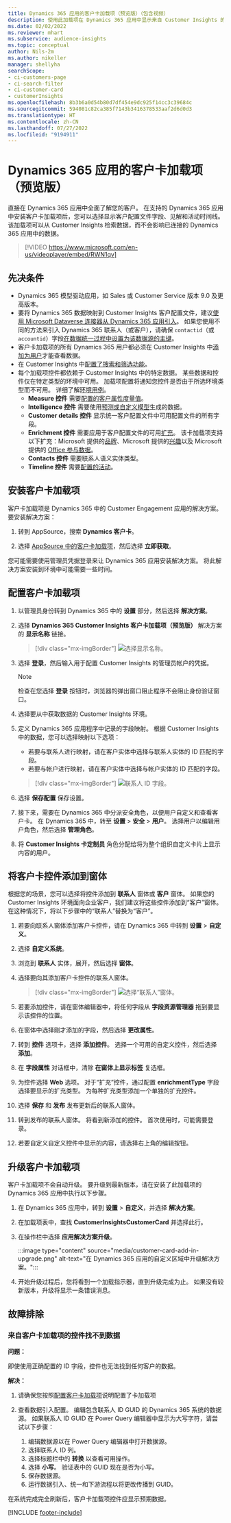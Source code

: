 ```yaml
---
title: Dynamics 365 应用的客户卡加载项（预览版）（包含视频）
description: 使用此加载项在 Dynamics 365 应用中显示来自 Customer Insights 的客户配置文件数据。
ms.date: 02/02/2022
ms.reviewer: mhart
ms.subservice: audience-insights
ms.topic: conceptual
author: Nils-2m
ms.author: nikeller
manager: shellyha
searchScope:
- ci-customers-page
- ci-search-filter
- ci-customer-card
- customerInsights
ms.openlocfilehash: 8b3b6a0d54b80d7df454e9dc925f14cc3c39684c
ms.sourcegitcommit: 594081c82ca385f7143b3416378533aaf2d6d0d3
ms.translationtype: HT
ms.contentlocale: zh-CN
ms.lasthandoff: 07/27/2022
ms.locfileid: "9194911"
---
```

# <a name="customer-card-add-in-for-dynamics-365-apps-preview"></a>Dynamics 365 应用的客户卡加载项（预览版）

直接在 Dynamics 365 应用中全面了解您的客户。 在支持的 Dynamics 365 应用中安装客户卡加载项后，您可以选择显示客户配置文件字段、见解和活动时间线。 该加载项可以从 Customer Insights 检索数据，而不会影响已连接的 Dynamics 365 应用中的数据。

> [!VIDEO https://www.microsoft.com/en-us/videoplayer/embed/RWN1qv]

## <a name="prerequisites"></a>先决条件

- Dynamics 365 模型驱动应用，如 Sales 或 Customer Service 版本 9.0 及更高版本。
- 要将 Dynamics 365 数据映射到 Customer Insights 客户配置文件，建议[使用 Microsoft Dataverse 连接器从 Dynamics 365 应用引入](connect-power-query.md)。 如果您使用不同的方法来引入 Dynamics 365 联系人（或客户），请确保 `contactid`（或 `accountid`）字段[在数据统一过程中设置为该数据源的主键](map-entities.md#select-primary-key-and-semantic-type-for-attributes)。
- 客户卡加载项的所有 Dynamics 365 用户都必须在 Customer Insights 中[添加为用户](permissions.md)才能查看数据。
- 在 Customer Insights 中[配置了搜索和筛选功能](search-filter-index.md)。
- 每个加载项控件都依赖于 Customer Insights 中的特定数据。 某些数据和控件仅在特定类型的环境中可用。 加载项配置将通知您控件是否由于所选环境类型而不可用。 详细了解[环境用例](work-with-business-accounts.md)。
  - **Measure 控件** 需要[配置的客户属性度量值](measures.md)。
  - **Intelligence 控件** 需要使用[预测或自定义模型](predictions-overview.md)生成的数据。
  - **Customer details 控件** 显示统一客户配置文件中可用配置文件的所有字段。
  - **Enrichment 控件** 需要应用于客户配置文件的可用[扩充](enrichment-hub.md)。 该卡加载项支持以下扩充：Microsoft 提供的[品牌](enrichment-microsoft.md)、Microsoft 提供的[兴趣](enrichment-microsoft.md)以及 Microsoft 提供的 [Office 参与数据](enrichment-office.md)。
  - **Contacts 控件** 需要联系人语义实体类型。
  - **Timeline 控件** 需要[配置的活动](activities.md)。

## <a name="install-the-customer-card-add-in"></a>安装客户卡加载项

客户卡加载项是 Dynamics 365 中的 Customer Engagement 应用的解决方案。 要安装解决方案：

1. 转到 AppSource，搜索 **Dynamics 客户卡**。

1. 选择 [AppSource 中的客户卡加载项](https://appsource.microsoft.com/product/dynamics-365/mscrm.dynamics_365_customer_insights_customer_card_addin?tab=Overview)，然后选择 **立即获取**。

您可能需要使用管理员凭据登录来让 Dynamics 365 应用安装解决方案。 将此解决方案安装到环境中可能需要一些时间。

## <a name="configure-the-customer-card-add-in"></a>配置客户卡加载项

1. 以管理员身份转到 Dynamics 365 中的 **设置** 部分，然后选择 **解决方案**。

1. 选择 **Dynamics 365 Customer Insights 客户卡加载项（预览版）** 解决方案的 **显示名称** 链接。

   > [!div class="mx-imgBorder"]
   > ![选择显示名称。](media/select-display-name.png "选择显示名称。")

1. 选择 **登录**，然后输入用于配置 Customer Insights 的管理员帐户的凭据。

   > [!NOTE]
   > 检查在您选择 **登录** 按钮时，浏览器的弹出窗口阻止程序不会阻止身份验证窗口。

1. 选择要从中获取数据的 Customer Insights 环境。

1. 定义 Dynamics 365 应用程序中记录的字段映射。 根据 Customer Insights 中的数据，您可以选择映射以下选项：
   - 若要与联系人进行映射，请在客户实体中选择与联系人实体的 ID 匹配的字段。
   - 若要与帐户进行映射，请在客户实体中选择与帐户实体的 ID 匹配的字段。

   > [!div class="mx-imgBorder"]
   > ![联系人 ID 字段。](media/contact-id-field.png "联系人 ID 字段。")

1. 选择 **保存配置** 保存设置。

1. 接下来，需要在 Dynamics 365 中分派安全角色，以便用户自定义和查看客户卡。 在 Dynamics 365 中，转至 **设置** > **安全** > **用户**。 选择用户以编辑用户角色，然后选择 **管理角色**。

1. 将 **Customer Insights 卡定制员** 角色分配给将为整个组织自定义卡片上显示内容的用户。

## <a name="add-customer-card-controls-to-forms"></a>将客户卡控件添加到窗体

根据您的场景，您可以选择将控件添加到 **联系人** 窗体或 **客户** 窗体。 如果您的 Customer Insights 环境面向企业客户，我们建议将这些控件添加到“客户”窗体。 在这种情况下，将以下步骤中的“联系人”替换为“客户”。

1. 若要向联系人窗体添加客户卡控件，请在 Dynamics 365 中转到 **设置** > **自定义**。

1. 选择 **自定义系统**。

1. 浏览到 **联系人** 实体，展开，然后选择 **窗体**。

1. 选择要向其添加客户卡控件的联系人窗体。

    > [!div class="mx-imgBorder"]
    > ![选择“联系人”窗体。](media/contact-active-forms.png "选择“联系人”窗体。")

1. 若要添加控件，请在窗体编辑器中，将任何字段从 **字段资源管理器** 拖到要显示该控件的位置。

1. 在窗体中选择刚才添加的字段，然后选择 **更改属性**。

1. 转到 **控件** 选项卡，选择 **添加控件**。 选择一个可用的自定义控件，然后选择 **添加**。

1. 在 **字段属性** 对话框中，清除 **在窗体上显示标签** 复选框。

1. 为控件选择 **Web** 选项。 对于“扩充”控件，通过配置 **enrichmentType** 字段选择要显示的扩充类型。 为每种扩充类型添加一个单独的扩充控件。

1. 选择 **保存** 和 **发布** 发布更新后的联系人窗体。

1. 转到发布的联系人窗体。 将看到新添加的控件。 首次使用时，可能需要登录。

1. 若要自定义自定义控件中显示的内容，请选择右上角的编辑按钮。

## <a name="upgrade-customer-card-add-in"></a>升级客户卡加载项

客户卡加载项不会自动升级。 要升级到最新版本，请在安装了此加载项的 Dynamics 365 应用中执行以下步骤。

1. 在 Dynamics 365 应用中，转到 **设置** > **自定义**，并选择 **解决方案**。

1. 在加载项表中，查找 **CustomerInsightsCustomerCard** 并选择此行。

1. 在操作栏中选择 **应用解决方案升级**。

   :::image type="content" source="media/customer-card-add-in-upgrade.png" alt-text="在 Dynamics 365 应用的自定义区域中升级解决方案。":::

1. 开始升级过程后，您将看到一个加载指示器，直到升级完成为止。 如果没有较新版本，升级将显示一条错误消息。

## <a name="troubleshooting"></a>故障排除

### <a name="controls-from-customer-card-add-in-dont-find-data"></a>来自客户卡加载项的控件找不到数据

**问题：**

即使使用正确配置的 ID 字段，控件也无法找到任何客户的数据。  

**解决：**

1. 请确保您按照[配置客户卡加载项](#configure-the-customer-card-add-in)说明配置了卡加载项

1. 查看数据引入配置。 编辑包含联系人 ID GUID 的 Dynamics 365 系统的数据源。 如果联系人 ID GUID 在 Power Query 编辑器中显示为大写字符，请尝试以下步骤：
    1. 编辑数据源以在 Power Query 编辑器中打开数据源。
    1. 选择联系人 ID 列。
    1. 选择标题栏中的 **转换** 以查看可用操作。
    1. 选择 **小写**。 验证表中的 GUID 现在是否为小写。
    1. 保存数据源。
    1. 运行数据引入、统一和下游流程以将更改传播到 GUID。

在系统完成完全刷新后，客户卡加载项控件应显示预期数据。

[!INCLUDE [footer-include](includes/footer-banner.md)]
